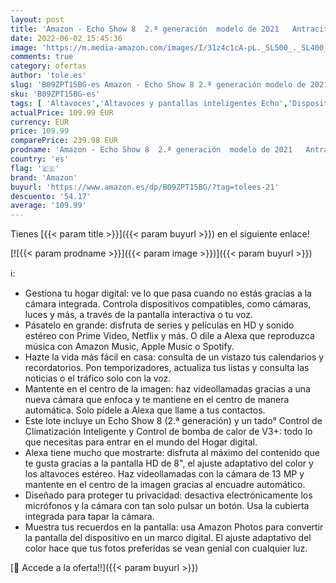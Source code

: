 ```yaml
---
layout: post
title: 'Amazon - Echo Show 8  2.ª generación  modelo de 2021   Antracita + tado° Control de Climatización Inteligente y Control de bomba de calor de V3+  compatible con Alexa - Kit de inicio de Hogar digital'
date: 2022-06-02 15:45:36
image: 'https://m.media-amazon.com/images/I/31z4c1cA-pL._SL500_._SL400_.jpg'
comments: true
category: ofertas
author: 'tole.es'
slug: 'B09ZPT15BG-es Amazon - Echo Show 8 2.ª generación modelo de 2021...'
sku: 'B09ZPT15BG-es'
tags: [ 'Altavoces','Altavoces y pantallas inteligentes Echo','Dispositivos Amazon','Dispositivos Amazon y Accesorios','Electrónica','Equipos de audio y Hi-Fi','Pantallas inteligentes','Paquetes de dispositivos','alexa','amazon','🇪🇸', ]
actualPrice: 109.99 EUR
currency: EUR
price: 109.99
comparePrice: 239.98 EUR
prodname: 'Amazon - Echo Show 8  2.ª generación  modelo de 2021   Antracita + tado° Control de Climatización Inteligente y Control de bomba de calor de V3+  compatible con Alexa - Kit de inicio de Hogar digital'
country: 'es'
flag: '🇪🇸'
brand: 'Amazon'
buyurl: 'https://www.amazon.es/dp/B09ZPT15BG/?tag=tolees-21'
descuento: '54.17'
average: '109.99'
---
```


Tienes [{{< param title >}}]({{< param buyurl >}}) en el siguiente enlace!

[![{{< param prodname >}}]({{< param image >}})]({{< param buyurl >}})

ℹ️:

- Gestiona tu hogar digital: ve lo que pasa cuando no estás gracias a la cámara integrada. Controla dispositivos compatibles, como cámaras, luces y más, a través de la pantalla interactiva o tu voz.
- Pásatelo en grande: disfruta de series y películas en HD y sonido estéreo con Prime Video, Netflix y más. O dile a Alexa que reproduzca música con Amazon Music, Apple Music o Spotify.
- Hazte la vida más fácil en casa: consulta de un vistazo tus calendarios y recordatorios. Pon temporizadores, actualiza tus listas y consulta las noticias o el tráfico solo con la voz.
- Mantente en el centro de la imagen: haz videollamadas gracias a una nueva cámara que enfoca y te mantiene en el centro de manera automática. Solo pídele a Alexa que llame a tus contactos.
- Este lote incluye un Echo Show 8 (2.ª generación) y un tado° Control de Climatización Inteligente y Control de bomba de calor de V3+: todo lo que necesitas para entrar en el mundo del Hogar digital.
- Alexa tiene mucho que mostrarte: disfruta al máximo del contenido que te gusta gracias a la pantalla HD de 8", el ajuste adaptativo del color y los altavoces estéreo. Haz videollamadas con la cámara de 13 MP y mantente en el centro de la imagen gracias al encuadre automático.
- Diseñado para proteger tu privacidad: desactiva electrónicamente los micrófonos y la cámara con tan solo pulsar un botón. Usa la cubierta integrada para tapar la cámara.
- Muestra tus recuerdos en la pantalla: usa Amazon Photos para convertir la pantalla del dispositivo en un marco digital. El ajuste adaptativo del color hace que tus fotos preferidas se vean genial con cualquier luz.

[🛒 Accede a la oferta!!]({{< param buyurl >}})
